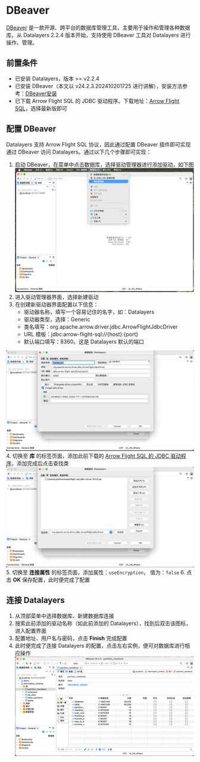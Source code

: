 # DBeaver

[DBeaver](https://github.com/dbeaver/dbeaver) 是一款开源、跨平台的数据库管理工具，主要用于操作和管理各种数据库。从 Datalayers 2.2.4 版本开始，支持使用 DBeaver 工具对 Datalayers 进行操作、管理。

## 前置条件

* 已安装 Datalayers，版本 >= v2.2.4
* 已安装 DBeaver（本文以 v24.2.3.202410201725 进行讲解），安装方法参考：[DBeaver安装](https://github.com/dbeaver/dbeaver/wiki/Installation)
* 已下载 Arrow Flight SQL 的 JDBC 驱动程序。下载地址：[Arrow Flight SQL](https://mvnrepository.com/artifact/org.apache.arrow/flight-sql-jdbc-driver)，选择最新版即可

## 配置 DBeaver

Datalayers 支持 Arrow Flight SQL 协议，因此通过配置 DBeaver 插件即可实现通过 DBeaver 访问 Datalayers。通过以下几个步骤即可实现：

1. 启动 DBeaver，在菜单中点击数据库，选择驱动管理器进行添加驱动，如下图
![DBeaver](../assets/dbeaver/new.png)
2. 进入驱动管理器界面，选择新建驱动
3. 在创建新驱动器界面配置以下信息：  
    * 驱动器名称，填写一个容易记住的名字，如：Datalayers
    * 驱动器类型，选择：Generic
    * 类名填写：org.apache.arrow.driver.jdbc.ArrowFlightJdbcDriver
    * URL 模板：jdbc:arrow-flight-sql://{host}:{port}
    * 默认端口填写：8360。这是 Datalayers 默认的端口

![DBeaver](../assets/dbeaver/config.png)
4. 切换至 **库** 的标签页面，添加此前下载的 [Arrow Flight SQL 的 JDBC 驱动程序](https://mvnrepository.com/artifact/org.apache.arrow/flight-sql-jdbc-driver)，添加完成后点击查找类
![DBeaver](../assets/dbeaver/lib.png)
5. 切换至 **连接属性** 的标签页面，添加属性：`useEncryption`， 值为：`false`
6. 点击 **OK** 保存配置，此时便完成了配置

## 连接 Datalayers

1. 从顶部菜单中选择数据库、新建数据库连接
2. 搜索此前添加的驱动名称（如此前添加的 Datalayers），找到后双击该图标，进入配置界面
3. 配置地址、用户名与密码，点击 **Finish** 完成配置
4. 此时便完成了连接 Datalayers 的配置，点击左右实例，便可对数据库进行相应操作
![DBeaver](../assets/dbeaver/datalayers-with-dbeaver.png)
